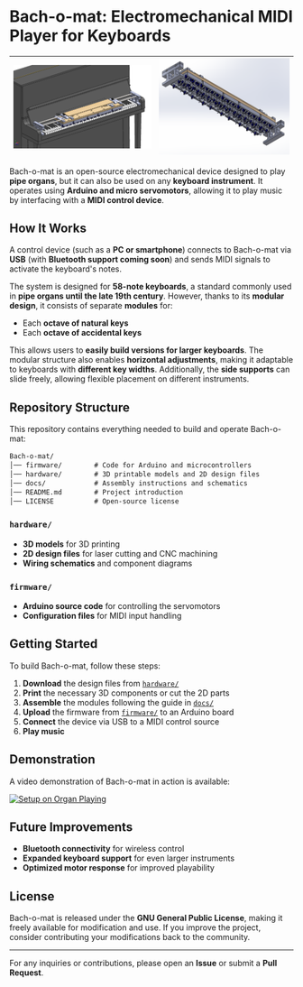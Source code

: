# Bach-o-mat: Electromechanical MIDI Player for Keyboards

| ![](hardware/assembly_media/device_on_piano_2.png) | ![](hardware/assembly_media/complete_device_2.png) |
| --------------------- | --------------------------- |

Bach-o-mat is an open-source electromechanical device designed to play **pipe organs**, but it can also be used on any **keyboard instrument**. It operates using **Arduino and micro servomotors**, allowing it to play music by interfacing with a **MIDI control device**.

## How It Works
A control device (such as a **PC or smartphone**) connects to Bach-o-mat via **USB** (with **Bluetooth support coming soon**) and sends MIDI signals to activate the keyboard's notes.

The system is designed for **58-note keyboards**, a standard commonly used in **pipe organs until the late 19th century**. However, thanks to its **modular design**, it consists of separate **modules** for:
- Each **octave of natural keys**
- Each **octave of accidental keys**

This allows users to **easily build versions for larger keyboards**. The modular structure also enables **horizontal adjustments**, making it adaptable to keyboards with **different key widths**. Additionally, the **side supports** can slide freely, allowing flexible placement on different instruments.

## Repository Structure
This repository contains everything needed to build and operate Bach-o-mat:

```
Bach-o-mat/
│── firmware/        # Code for Arduino and microcontrollers
│── hardware/        # 3D printable models and 2D design files
│── docs/            # Assembly instructions and schematics
│── README.md        # Project introduction
│── LICENSE          # Open-source license
```

### `hardware/`
- **3D models** for 3D printing
- **2D design files** for laser cutting and CNC machining
- **Wiring schematics** and component diagrams

### `firmware/`
- **Arduino source code** for controlling the servomotors
- **Configuration files** for MIDI input handling

## Getting Started
To build Bach-o-mat, follow these steps:
1. **Download** the design files from [`hardware/`](hardware/)
2. **Print** the necessary 3D components or cut the 2D parts
3. **Assemble** the modules following the guide in [`docs/`](docs/)
4. **Upload** the firmware from [`firmware/`](firmware/) to an Arduino board
5. **Connect** the device via USB to a MIDI control source
6. **Play music**

## Demonstration
A video demonstration of Bach-o-mat in action is available:

[![Setup on Organ Playing](https://img.youtube.com/vi/dQw4w9WgXcQ/0.jpg)](https://www.youtube.com/watch?v=dQw4w9WgXcQ)


## Future Improvements
- **Bluetooth connectivity** for wireless control
- **Expanded keyboard support** for even larger instruments
- **Optimized motor response** for improved playability

## License
Bach-o-mat is released under the **GNU General Public License**, making it freely available for modification and use. If you improve the project, consider contributing your modifications back to the community.

---

For any inquiries or contributions, please open an **Issue** or submit a **Pull Request**.

